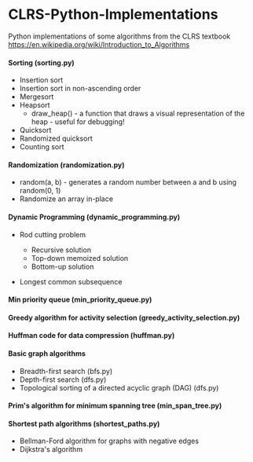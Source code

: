 # CLRS-Python-Implementations
Python implementations of some algorithms from the CLRS textbook https://en.wikipedia.org/wiki/Introduction_to_Algorithms

#### Sorting (sorting.py)

- Insertion sort
- Insertion sort in non-ascending order
- Mergesort
- Heapsort
  * draw_heap() - a function that draws a visual representation of the heap - useful for debugging!
- Quicksort
- Randomized quicksort
- Counting sort


#### Randomization (randomization.py)
- random(a, b) - generates a random number between a and b using random(0, 1)
- Randomize an array in-place


#### Dynamic Programming (dynamic_programming.py)
- Rod cutting problem
  * Recursive solution
  * Top-down memoized solution
  * Bottom-up solution
  
- Longest common subsequence


#### Min priority queue (min_priority_queue.py)


#### Greedy algorithm for activity selection (greedy_activity_selection.py)

#### Huffman code for data compression (huffman.py)

#### Basic graph algorithms
- Breadth-first search (bfs.py)
- Depth-first search (dfs.py)
- Topological sorting of a directed acyclic graph (DAG) (dfs.py)

#### Prim's algorithm for minimum spanning tree (min_span_tree.py)

#### Shortest path algorithms (shortest_paths.py)
- Bellman-Ford algorithm for graphs with negative edges
- Dijkstra's algorithm
